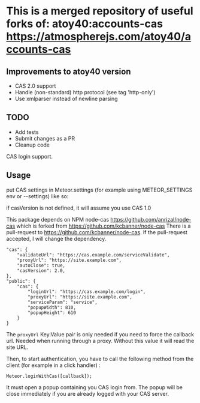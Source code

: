 This is a merged repository of useful forks of: atoy40:accounts-cas https://atmospherejs.com/atoy40/accounts-cas
===================

## Improvements to atoy40 version
* CAS 2.0 support
* Handle (non-standard) http protocol (see tag 'http-only')
* Use xmlparser instead of newline parsing

## TODO
* Add tests
* Submit changes as a PR
* Cleanup code


CAS login support.

## Usage

put CAS settings in Meteor.settings (for example using METEOR_SETTINGS env or --settings) like so:

if casVersion is not defined, it will assume you use CAS 1.0

This package depends on NPM node-cas https://github.com/anrizal/node-cas which is forked from https://github.com/kcbanner/node-cas 
There is a pull-request to https://github.com/kcbanner/node-cas. If the pull-request accepted, I will change the dependency. 

```
"cas": {
	"validateUrl": "https://cas.example.com/serviceValidate",
	"proxyUrl": "https://site.example.com",
	"autoClose": true,
	"casVersion": 2.0,
},
"public": {
	"cas": {
		"loginUrl": "https://cas.example.com/login",
		"proxyUrl": "https://site.example.com",
		"serviceParam": "service",
		"popupWidth": 810,
		"popupHeight": 610
	}
}
```

The ```proxyUrl``` Key:Value pair is only needed if you need to force the callback url. Needed when running through a proxy. Without this value it will read the site URL.

Then, to start authentication, you have to call the following method from the client (for example in a click handler) :

```
Meteor.loginWithCas([callback]);
```

It must open a popup containing you CAS login from. The popup will be close immediately if you are already logged with your CAS server.
